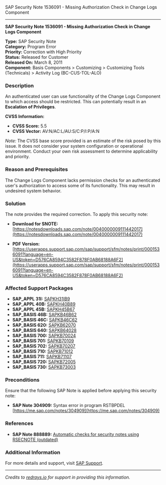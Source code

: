 SAP Security Note 1536091 - Missing Authorization Check in Change Logs Component

---

**SAP Security Note 1536091 - Missing Authorization Check in Change Logs Component**

**Type:** SAP Security Note  
**Category:** Program Error  
**Priority:** Correction with High Priority  
**Status:** Released for Customer  
**Released On:** March 8, 2011  
**Component:** Basis Components > Customizing > Customizing Tools (Technicals) > Activity Log (BC-CUS-TOL-ALO)

### Description

An authenticated user can use functionality of the Change Logs Component to which access should be restricted. This can potentially result in an **Escalation of Privileges**.

**CVSS Information:**  
- **CVSS Score:** 5.5  
- **CVSS Vector:** AV:N/AC:L/AU:S/C:P/I:P/A:N

*Note:* The CVSS base score provided is an estimate of the risk posed by this issue. It does not consider your system configuration or operational environment. Conduct your own risk assessment to determine applicability and priority.

### Reason and Prerequisites

The Change Logs Component lacks permission checks for an authenticated user's authorization to access some of its functionality. This may result in undesired system behavior.

### Solution

The note provides the required correction. To apply this security note:

- **Download for SNOTE:** [https://notesdownloads.sap.com/note/0040000009111442017](https://notesdownloads.sap.com/note/0040000009111442017)

- **PDF Version:** [https://userapps.support.sap.com/sap/support/sfm/notes/print/0001536091?language=en-US&token=D576CA8594C3582F878F0AB68188A6F2](https://userapps.support.sap.com/sap/support/sfm/notes/print/0001536091?language=en-US&token=D576CA8594C3582F878F0AB68188A6F2)

### Affected Support Packages

- **SAP_APPL 31I:** [SAPKH31IB9](https://me.sap.com/supportpackage/SAPKH31IB9)  
- **SAP_APPL 40B:** [SAPKH40B89](https://me.sap.com/supportpackage/SAPKH40B89)  
- **SAP_APPL 45B:** [SAPKH45B67](https://me.sap.com/supportpackage/SAPKH45B67)  
- **SAP_BASIS 46B:** [SAPKB46B62](https://me.sap.com/supportpackage/SAPKB46B62)  
- **SAP_BASIS 46C:** [SAPKB46C62](https://me.sap.com/supportpackage/SAPKB46C62)  
- **SAP_BASIS 620:** [SAPKB62070](https://me.sap.com/supportpackage/SAPKB62070)  
- **SAP_BASIS 640:** [SAPKB64028](https://me.sap.com/supportpackage/SAPKB64028)  
- **SAP_BASIS 700:** [SAPKB70024](https://me.sap.com/supportpackage/SAPKB70024)  
- **SAP_BASIS 701:** [SAPKB70109](https://me.sap.com/supportpackage/SAPKB70109)  
- **SAP_BASIS 702:** [SAPKB70207](https://me.sap.com/supportpackage/SAPKB70207)  
- **SAP_BASIS 710:** [SAPKB71012](https://me.sap.com/supportpackage/SAPKB71012)  
- **SAP_BASIS 711:** [SAPKB71107](https://me.sap.com/supportpackage/SAPKB71107)  
- **SAP_BASIS 720:** [SAPKB72005](https://me.sap.com/supportpackage/SAPKB72005)  
- **SAP_BASIS 730:** [SAPKB73003](https://me.sap.com/supportpackage/SAPKB73003)  

### Preconditions

Ensure that the following SAP Note is applied before applying this security note:

- **SAP Note 304909:** Syntax error in program RSTBPDEL  
  [https://me.sap.com/notes/304909](https://me.sap.com/notes/304909)

### References

- **SAP Note 888889:** [Automatic checks for security notes using RSECNOTE (outdated)](https://me.sap.com/notes/888889)

### Additional Information

For more details and support, visit [SAP Support](https://me.sap.com/).

---

*Credits to [redrays.io](https://redrays.io) for support in providing this information.*